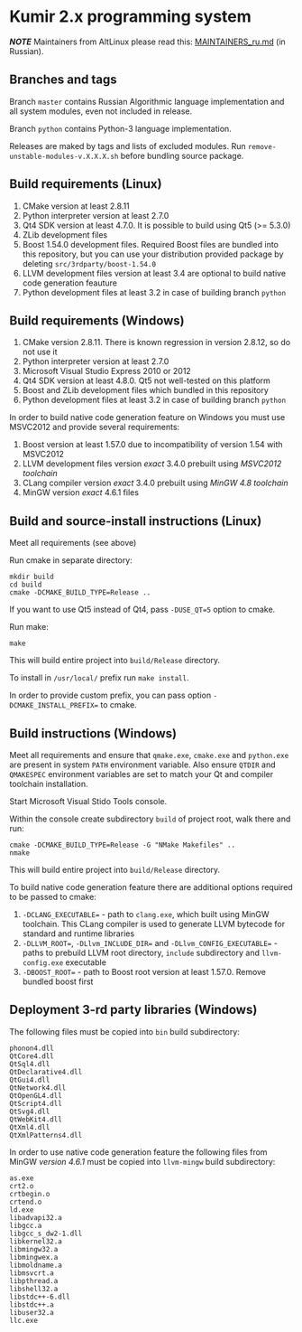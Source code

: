 Kumir 2.x programming system
============================

***NOTE*** Maintainers from AltLinux please read this: [MAINTAINERS_ru.md](MAINTAINERS_ru.md) (in Russian).

Branches and tags
-----------------

Branch `master` contains Russian Algorithmic language implementation and all 
system modules, even not included in release.

Branch `python` contains Python-3 language implementation.

Releases are maked by tags and lists of excluded modules.
Run `remove-unstable-modules-v.X.X.X.sh` before bundling source package.

Build requirements (Linux)
--------------------------

1. CMake version at least 2.8.11
2. Python interpreter version at least 2.7.0
3. Qt4 SDK version at least 4.7.0. It is possible to build using Qt5 (>= 5.3.0)
4. ZLib development files
5. Boost 1.54.0 development files. Required Boost files are bundled into
this repository, but you can use your distribution provided package by 
deleting `src/3rdparty/boost-1.54.0`
6. LLVM development files version at least 3.4 are optional to build native code
generation feauture
7. Python development files at least 3.2 in case of building branch `python`

Build requirements (Windows)
----------------------------

1. CMake version 2.8.11. There is known regression in version 2.8.12, so do
not use it
2. Python interpreter version at least 2.7.0
3. Microsoft Visual Studio Express 2010 or 2012
4. Qt4 SDK version at least 4.8.0. Qt5 not well-tested on this platform
5. Boost and ZLib development files which bundled in this repository
6. Python development files at least 3.2 in case of building branch `python`

In order to build native code generation feature on Windows you must use
MSVC2012 and provide several requirements:

1. Boost version at least 1.57.0 due to incompatibility of version 1.54 with
MSVC2012
2. LLVM development files version *exact* 3.4.0 prebuilt using *MSVC2012 
toolchain*
3. CLang compiler version *exact* 3.4.0 prebuilt using *MinGW 4.8 toolchain* 
4. MinGW version *exact* 4.6.1 files

Build and source-install instructions (Linux)
---------------------------------------------

Meet all requirements (see above)

Run cmake in separate directory: 
```
mkdir build
cd build
cmake -DCMAKE_BUILD_TYPE=Release ..
```

If you want to use Qt5 instead of Qt4, pass `-DUSE_QT=5` option to cmake.

Run make:
```
make
```
This will build entire project into `build/Release` directory.

To install in `/usr/local/` prefix run `make install`.

In order to provide custom prefix, you can pass option
`-DCMAKE_INSTALL_PREFIX=` to cmake.

Build instructions (Windows)
----------------------------

Meet all requirements and ensure that `qmake.exe`, `cmake.exe` and `python.exe`
are present in system `PATH` environment variable. Also ensure `QTDIR` and
`QMAKESPEC` environment variables are set to match your Qt and compiler
toolchain installation.

Start Microsoft Visual Stido Tools console.

Within the console create subdirectory `build` of project root, walk there and
run:
```
cmake -DCMAKE_BUILD_TYPE=Release -G "NMake Makefiles" ..
nmake
```

This will build entire project into `build/Release` directory.

To build native code generation feature there are additional options required
to be passed to cmake:

1. `-DCLANG_EXECUTABLE=` - path to `clang.exe`, which built using MinGW 
toolchain. This CLang compiler is used to generate LLVM bytecode for standard 
and runtime libraries
2. `-DLLVM_ROOT=`, `-DLlvm_INCLUDE_DIR=` and `-DLlvm_CONFIG_EXECUTABLE=` - 
paths to prebuild LLVM root directory, `include` subdirectory and 
`llvm-config.exe` executable
3. `-DBOOST_ROOT=` - path to Boost root version at least 1.57.0. Remove 
bundled boost first

Deployment 3-rd party libraries (Windows)
-----------------------------------------

The following files must be copied into `bin` build subdirectory:
```
phonon4.dll
QtCore4.dll
QtSql4.dll
QtDeclarative4.dll
QtGui4.dll
QtNetwork4.dll
QtOpenGL4.dll
QtScript4.dll
QtSvg4.dll
QtWebKit4.dll
QtXml4.dll
QtXmlPatterns4.dll
```

In order to use native code generation feature the following files from MinGW 
*version 4.6.1* must be copied into `llvm-mingw` build subdirectory:
```
as.exe
crt2.o
crtbegin.o
crtend.o
ld.exe
libadvapi32.a
libgcc.a
libgcc_s_dw2-1.dll
libkernel32.a
libmingw32.a
libmingwex.a
libmoldname.a
libmsvcrt.a
libpthread.a
libshell32.a
libstdc++-6.dll
libstdc++.a
libuser32.a
llc.exe
```
